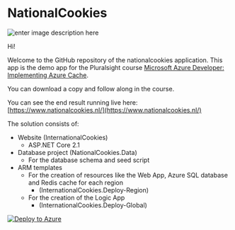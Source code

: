 # NationalCookies

![enter image description here](https://www.pluralsight.com/content/dam/pluralsight/newsroom/brand-assets/logos/pluralsight-logo-vrt-color-2.png)  

Hi! 

Welcome to the GitHub repository of the nationalcookies application.
This app is the demo app for the Pluralsight course [Microsoft Azure Developer: Implementing Azure Cache](https://app.pluralsight.com/profile/author/barry-luijbregts).

You can download a copy and follow along in the course.

You can see the end result running live here: [https://www.nationalcookies.nl/](https://www.nationalcookies.nl/)

The solution consists of:

 - Website (InternationalCookies)
	 - ASP.NET Core 2.1	 
 - Database project (NationalCookies.Data)
	 - For the database schema and seed script	 
 - ARM templates 
	 - For the creation of resources like the Web App, Azure SQL database and Redis cache for each region
		 - (InternationalCookies.Deploy-Region)
	 - For the creation of the Logic App
		 - (InternationalCookies.Deploy-Global)
		 
		 
		 
[![Deploy to Azure](https://azuredeploy.net/deploybutton.svg)](https://azuredeploy.net/)

